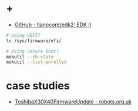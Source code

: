 # +

- [GitHub \- tianocore/edk2: EDK II](https://github.com/tianocore/edk2)

```bash
# Using UEFI?
ls /sys/firmware/efi/

# Using Secure Boot?
mokutil --sb-state
mokutil --list-enrolled
```

# case studies

- [ToshibaX30X40FirmwareUpdate \- robots\.org\.uk](https://robots.org.uk/ToshibaX30X40FirmwareUpdate)
